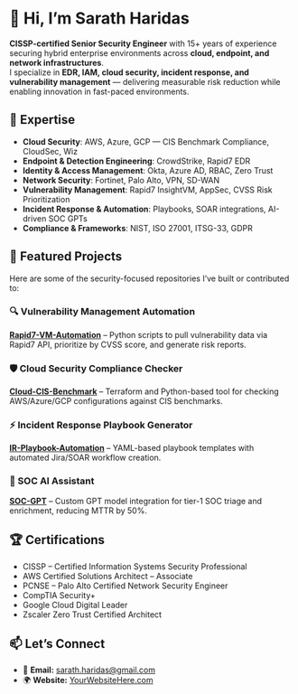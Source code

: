 # 👋 Hi, I’m Sarath Haridas

**CISSP-certified Senior Security Engineer** with 15+ years of experience securing hybrid enterprise environments across **cloud, endpoint, and network infrastructures**.  
I specialize in **EDR, IAM, cloud security, incident response, and vulnerability management** — delivering measurable risk reduction while enabling innovation in fast-paced environments.

## 🚀 Expertise
- **Cloud Security**: AWS, Azure, GCP — CIS Benchmark Compliance, CloudSec, Wiz
- **Endpoint & Detection Engineering**: CrowdStrike, Rapid7 EDR
- **Identity & Access Management**: Okta, Azure AD, RBAC, Zero Trust
- **Network Security**: Fortinet, Palo Alto, VPN, SD-WAN
- **Vulnerability Management**: Rapid7 InsightVM, AppSec, CVSS Risk Prioritization
- **Incident Response & Automation**: Playbooks, SOAR integrations, AI-driven SOC GPTs
- **Compliance & Frameworks**: NIST, ISO 27001, ITSG-33, GDPR

## 📌 Featured Projects
Here are some of the security-focused repositories I’ve built or contributed to:

### 🔍 Vulnerability Management Automation
[**Rapid7-VM-Automation**](#) – Python scripts to pull vulnerability data via Rapid7 API, prioritize by CVSS score, and generate risk reports.

### 🛡️ Cloud Security Compliance Checker
[**Cloud-CIS-Benchmark**](#) – Terraform and Python-based tool for checking AWS/Azure/GCP configurations against CIS benchmarks.

### ⚡ Incident Response Playbook Generator
[**IR-Playbook-Automation**](#) – YAML-based playbook templates with automated Jira/SOAR workflow creation.

### 🧠 SOC AI Assistant
[**SOC-GPT**](#) – Custom GPT model integration for tier-1 SOC triage and enrichment, reducing MTTR by 50%.

## 🏆 Certifications
- CISSP – Certified Information Systems Security Professional  
- AWS Certified Solutions Architect – Associate  
- PCNSE – Palo Alto Certified Network Security Engineer  
- CompTIA Security+  
- Google Cloud Digital Leader  
- Zscaler Zero Trust Certified Architect  

## 📫 Let’s Connect
- 📧 **Email:** sarath.haridas@gmail.com  
- 🌍 **Website:** [YourWebsiteHere.com](#)  


<!---
cyberplain99/cyberplain99 is a ✨ special ✨ repository because its `README.md` (this file) appears on your GitHub profile.
You can click the Preview link to take a look at your changes.
--->
